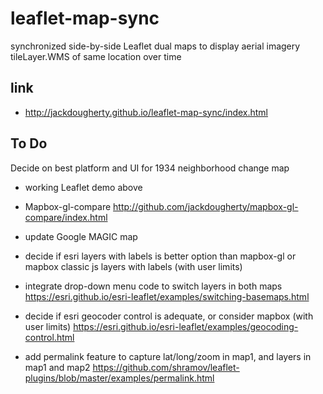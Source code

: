 # leaflet-map-sync
synchronized side-by-side Leaflet dual maps to display aerial imagery tileLayer.WMS of same location over time

## link
- http://jackdougherty.github.io/leaflet-map-sync/index.html

## To Do

Decide on best platform and UI for 1934 neighborhood change map
- working Leaflet demo above
- Mapbox-gl-compare http://github.com/jackdougherty/mapbox-gl-compare/index.html
- update Google MAGIC map 

- decide if esri layers with labels is better option than mapbox-gl or mapbox classic js layers with labels (with user limits)
- integrate drop-down menu code to switch layers in both maps
https://esri.github.io/esri-leaflet/examples/switching-basemaps.html
- decide if esri geocoder control is adequate, or consider mapbox (with user limits)
 https://esri.github.io/esri-leaflet/examples/geocoding-control.html
- add permalink feature to capture lat/long/zoom in map1, and layers in map1 and map2
https://github.com/shramov/leaflet-plugins/blob/master/examples/permalink.html

